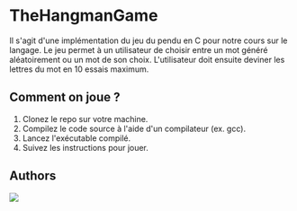 # TheHangmanGame
Il s'agit d'une implémentation du jeu du pendu en C pour notre cours sur le langage. Le jeu permet à un utilisateur de choisir entre un mot généré aléatoirement ou un mot de son choix. L'utilisateur doit ensuite deviner les lettres du mot en 10 essais maximum.

## Comment on joue ?
1. Clonez le repo sur votre machine.
2. Compilez le code source à l'aide d'un compilateur (ex. gcc).
3. Lancez l'exécutable compilé.
4. Suivez les instructions pour jouer.

## Authors
<a href="https://github.com/R4z1xx/thehangmangame/graphs/contributors">
  <img src="https://contrib.rocks/image?repo=R4z1xx/thehangmangame" />
</a>
